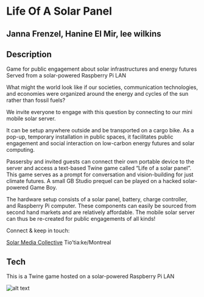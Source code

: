 # Life Of A Solar Panel 

## Janna Frenzel, Hanine El Mir, lee wilkins 

## Description
Game for public engagement about solar infrastructures and energy futures
Served from a solar-powered Raspberry Pi LAN

What might the world look like if our societies, communication technologies, and economies were organized around the energy and cycles of the sun rather than fossil fuels?

We invite everyone to engage with this question by connecting to our mini mobile solar server.

It can be setup anywhere outside and be transported on a cargo bike. As a pop-up, temporary installation in public spaces, it facilitates public engagement and social interaction on low-carbon energy futures and solar computing. 

Passersby and invited guests can connect their own portable device to the server and access a text-based Twine game called “Life of a solar panel”. This game serves as a prompt for conversation and vision-building for just climate futures. A small GB Studio prequel can be played on a hacked solar-powered Game Boy.

The hardware setup consists of a solar panel, battery, charge controller, and Raspberry Pi computer. These components can easily be sourced from second hand markets and are relatively affordable. The mobile solar server can thus be re-created for public engagements of all kinds!

Connect & keep in touch:

[Solar Media Collective](https://solar-media.net)
Tio’tia:ke/Montreal


## Tech 
This is a Twine game hosted on a solar-powered Raspberry Pi LAN


![alt text](image.jpg)
